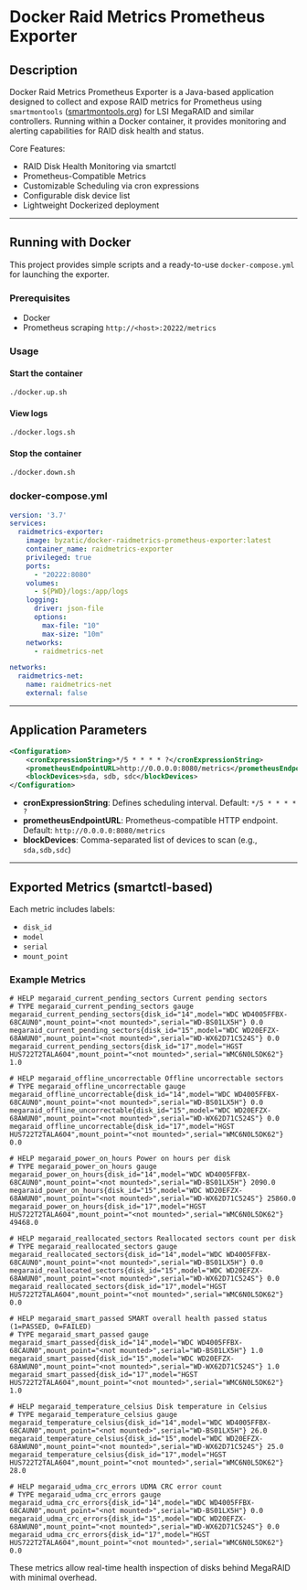 # Docker Raid Metrics Prometheus Exporter

## Description

Docker Raid Metrics Prometheus Exporter is a Java-based application designed to collect and expose RAID metrics for Prometheus using `smartmontools` ([smartmontools.org](https://www.smartmontools.org/)) for LSI MegaRAID and similar controllers. Running within a Docker container, it provides monitoring and alerting capabilities for RAID disk health and status.

Core Features:
- RAID Disk Health Monitoring via smartctl
- Prometheus-Compatible Metrics
- Customizable Scheduling via cron expressions
- Configurable disk device list
- Lightweight Dockerized deployment

---

## Running with Docker

This project provides simple scripts and a ready-to-use `docker-compose.yml` for launching the exporter.

### Prerequisites

- Docker
- Prometheus scraping `http://<host>:20222/metrics`

### Usage

#### Start the container

```bash
./docker.up.sh
```

#### View logs

```bash
./docker.logs.sh
```

#### Stop the container

```bash
./docker.down.sh
```

### docker-compose.yml

```yaml
version: '3.7'
services:
  raidmetrics-exporter:
    image: byzatic/docker-raidmetrics-prometheus-exporter:latest
    container_name: raidmetrics-exporter
    privileged: true
    ports:
      - "20222:8080"
    volumes:
      - ${PWD}/logs:/app/logs
    logging:
      driver: json-file
      options:
        max-file: "10"
        max-size: "10m"
    networks:
      - raidmetrics-net

networks:
  raidmetrics-net:
    name: raidmetrics-net
    external: false
```

---

## Application Parameters

```xml
<Configuration>
    <cronExpressionString>*/5 * * * * ?</cronExpressionString>
    <prometheusEndpointURL>http://0.0.0.0:8080/metrics</prometheusEndpointURL>
    <blockDevices>sda, sdb, sdc</blockDevices>
</Configuration>
```

- **cronExpressionString**: Defines scheduling interval. Default: `*/5 * * * * ?`
- **prometheusEndpointURL**: Prometheus-compatible HTTP endpoint. Default: `http://0.0.0.0:8080/metrics`
- **blockDevices**: Comma-separated list of devices to scan (e.g., `sda,sdb,sdc`)

---

## Exported Metrics (smartctl-based)

Each metric includes labels:
- `disk_id`
- `model`
- `serial`
- `mount_point`

### Example Metrics

```text
# HELP megaraid_current_pending_sectors Current pending sectors
# TYPE megaraid_current_pending_sectors gauge
megaraid_current_pending_sectors{disk_id="14",model="WDC WD4005FFBX-68CAUN0",mount_point="<not mounted>",serial="WD-BS01LX5H"} 0.0
megaraid_current_pending_sectors{disk_id="15",model="WDC WD20EFZX-68AWUN0",mount_point="<not mounted>",serial="WD-WX62D71C524S"} 0.0
megaraid_current_pending_sectors{disk_id="17",model="HGST HUS722T2TALA604",mount_point="<not mounted>",serial="WMC6N0L5DK62"} 1.0

# HELP megaraid_offline_uncorrectable Offline uncorrectable sectors
# TYPE megaraid_offline_uncorrectable gauge
megaraid_offline_uncorrectable{disk_id="14",model="WDC WD4005FFBX-68CAUN0",mount_point="<not mounted>",serial="WD-BS01LX5H"} 0.0
megaraid_offline_uncorrectable{disk_id="15",model="WDC WD20EFZX-68AWUN0",mount_point="<not mounted>",serial="WD-WX62D71C524S"} 0.0
megaraid_offline_uncorrectable{disk_id="17",model="HGST HUS722T2TALA604",mount_point="<not mounted>",serial="WMC6N0L5DK62"} 0.0

# HELP megaraid_power_on_hours Power on hours per disk
# TYPE megaraid_power_on_hours gauge
megaraid_power_on_hours{disk_id="14",model="WDC WD4005FFBX-68CAUN0",mount_point="<not mounted>",serial="WD-BS01LX5H"} 2090.0
megaraid_power_on_hours{disk_id="15",model="WDC WD20EFZX-68AWUN0",mount_point="<not mounted>",serial="WD-WX62D71C524S"} 25860.0
megaraid_power_on_hours{disk_id="17",model="HGST HUS722T2TALA604",mount_point="<not mounted>",serial="WMC6N0L5DK62"} 49468.0

# HELP megaraid_reallocated_sectors Reallocated sectors count per disk
# TYPE megaraid_reallocated_sectors gauge
megaraid_reallocated_sectors{disk_id="14",model="WDC WD4005FFBX-68CAUN0",mount_point="<not mounted>",serial="WD-BS01LX5H"} 0.0
megaraid_reallocated_sectors{disk_id="15",model="WDC WD20EFZX-68AWUN0",mount_point="<not mounted>",serial="WD-WX62D71C524S"} 0.0
megaraid_reallocated_sectors{disk_id="17",model="HGST HUS722T2TALA604",mount_point="<not mounted>",serial="WMC6N0L5DK62"} 0.0

# HELP megaraid_smart_passed SMART overall health passed status (1=PASSED, 0=FAILED)
# TYPE megaraid_smart_passed gauge
megaraid_smart_passed{disk_id="14",model="WDC WD4005FFBX-68CAUN0",mount_point="<not mounted>",serial="WD-BS01LX5H"} 1.0
megaraid_smart_passed{disk_id="15",model="WDC WD20EFZX-68AWUN0",mount_point="<not mounted>",serial="WD-WX62D71C524S"} 1.0
megaraid_smart_passed{disk_id="17",model="HGST HUS722T2TALA604",mount_point="<not mounted>",serial="WMC6N0L5DK62"} 1.0

# HELP megaraid_temperature_celsius Disk temperature in Celsius
# TYPE megaraid_temperature_celsius gauge
megaraid_temperature_celsius{disk_id="14",model="WDC WD4005FFBX-68CAUN0",mount_point="<not mounted>",serial="WD-BS01LX5H"} 26.0
megaraid_temperature_celsius{disk_id="15",model="WDC WD20EFZX-68AWUN0",mount_point="<not mounted>",serial="WD-WX62D71C524S"} 25.0
megaraid_temperature_celsius{disk_id="17",model="HGST HUS722T2TALA604",mount_point="<not mounted>",serial="WMC6N0L5DK62"} 28.0

# HELP megaraid_udma_crc_errors UDMA CRC error count
# TYPE megaraid_udma_crc_errors gauge
megaraid_udma_crc_errors{disk_id="14",model="WDC WD4005FFBX-68CAUN0",mount_point="<not mounted>",serial="WD-BS01LX5H"} 0.0
megaraid_udma_crc_errors{disk_id="15",model="WDC WD20EFZX-68AWUN0",mount_point="<not mounted>",serial="WD-WX62D71C524S"} 0.0
megaraid_udma_crc_errors{disk_id="17",model="HGST HUS722T2TALA604",mount_point="<not mounted>",serial="WMC6N0L5DK62"} 0.0
```

These metrics allow real-time health inspection of disks behind MegaRAID with minimal overhead.